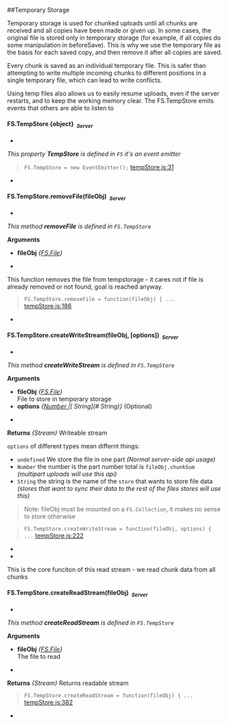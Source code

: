 ##Temporary Storage

Temporary storage is used for chunked uploads until all chunks are received
and all copies have been made or given up. In some cases, the original file
is stored only in temporary storage (for example, if all copies do some
manipulation in beforeSave). This is why we use the temporary file as the
basis for each saved copy, and then remove it after all copies are saved.

Every chunk is saved as an individual temporary file. This is safer than
attempting to write multiple incoming chunks to different positions in a
single temporary file, which can lead to write conflicts.

Using temp files also allows us to easily resume uploads, even if the server
restarts, and to keep the working memory clear.
The FS.TempStore emits events that others are able to listen to

#### <a name="FS.TempStore"></a>FS.TempStore {object}&nbsp;&nbsp;<sub><i>Server</i></sub> ####
-
*This property __TempStore__ is defined in `FS`*
*it's an event emitter*

> ```FS.TempStore = new EventEmitter();``` [tempStore.js:31](tempStore.js#L31)

-

#### <a name="FS.TempStore.removeFile"></a>FS.TempStore.removeFile(fileObj)&nbsp;&nbsp;<sub><i>Server</i></sub> ####
-
*This method __removeFile__ is defined in `FS.TempStore`*

__Arguments__

* __fileObj__ *{[FS.File](#FS.File)}*  

-

This function removes the file from tempstorage - it cares not if file is
already removed or not found, goal is reached anyway.

> ```FS.TempStore.removeFile = function(fileObj) { ...``` [tempStore.js:186](tempStore.js#L186)

-

#### <a name="FS.TempStore.createWriteStream"></a>FS.TempStore.createWriteStream(fileObj, [options])&nbsp;&nbsp;<sub><i>Server</i></sub> ####
-
*This method __createWriteStream__ is defined in `FS.TempStore`*

__Arguments__

* __fileObj__ *{[FS.File](#FS.File)}*  
File to store in temporary storage
* __options__ *{[Number ](#Number )|[ String](# String)}*    (Optional)

-

__Returns__  *{Stream}*
Writeable stream


`options` of different types mean differnt things:
* `undefined` We store the file in one part
*(Normal server-side api usage)*
* `Number` the number is the part number total is `fileObj.chunkSum`
*(multipart uploads will use this api)*
* `String` the string is the name of the `store` that wants to store file data
*(stores that want to sync their data to the rest of the files stores will use this)*

> Note: fileObj must be mounted on a `FS.Collection`, it makes no sense to store otherwise

> ```FS.TempStore.createWriteStream = function(fileObj, options) { ...``` [tempStore.js:222](tempStore.js#L222)

-

-
This is the core funciton of this read stream - we read chunk data from all
chunks

#### <a name="FS.TempStore.createReadStream"></a>FS.TempStore.createReadStream(fileObj)&nbsp;&nbsp;<sub><i>Server</i></sub> ####
-
*This method __createReadStream__ is defined in `FS.TempStore`*

__Arguments__

* __fileObj__ *{[FS.File](#FS.File)}*  
The file to read

-

__Returns__  *{Stream}*
Returns readable stream



> ```FS.TempStore.createReadStream = function(fileObj) { ...``` [tempStore.js:382](tempStore.js#L382)

-
